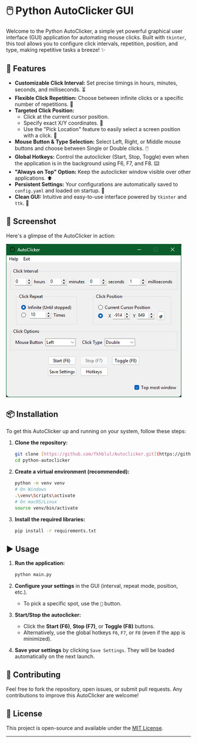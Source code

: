 # 🖱️ Python AutoClicker GUI

Welcome to the Python AutoClicker, a simple yet powerful graphical user interface (GUI) application for automating mouse clicks. Built with `tkinter`, this tool allows you to configure click intervals, repetition, position, and type, making repetitive tasks a breeze! ✨

## 🚀 Features

* **Customizable Click Interval:** Set precise timings in hours, minutes, seconds, and milliseconds. ⏳
* **Flexible Click Repetition:** Choose between infinite clicks or a specific number of repetitions. 🔁
* **Targeted Click Position:**
    * Click at the current cursor position.
    * Specify exact X/Y coordinates. 🎯
    * Use the "Pick Location" feature to easily select a screen position with a click. 📍
* **Mouse Button & Type Selection:** Select Left, Right, or Middle mouse buttons and choose between Single or Double clicks. 🖱️
* **Global Hotkeys:** Control the autoclicker (Start, Stop, Toggle) even when the application is in the background using F6, F7, and F8. ⌨️
* **"Always on Top" Option:** Keep the autoclicker window visible over other applications. ⬆️
* **Persistent Settings:** Your configurations are automatically saved to `config.yaml` and loaded on startup. 💾
* **Clean GUI:** Intuitive and easy-to-use interface powered by `tkinter` and `ttk`. 🎨

## 📸 Screenshot

Here's a glimpse of the AutoClicker in action:

![AutoClicker UI Screenshot](assets/screenshot.png)

## 📦 Installation

To get this AutoClicker up and running on your system, follow these steps:

1.  **Clone the repository:**
    ```bash
    git clone [https://github.com/fkhblul/Autoclicker.git](https://github.com/fkhblul/Autoclicker.git)
    cd python-autoclicker
    ```

2.  **Create a virtual environment (recommended):**
    ```bash
    python -m venv venv
    # On Windows
    .\venv\Scripts\activate
    # On macOS/Linux
    source venv/bin/activate
    ```

3.  **Install the required libraries:**
    ```bash
    pip install -r requirements.txt
    ```
## ▶️ Usage

1.  **Run the application:**
    ```bash
    python main.py
    ```

2.  **Configure your settings** in the GUI (interval, repeat mode, position, etc.).
    * To pick a specific spot, use the `🎯` button.

3.  **Start/Stop the autoclicker:**
    * Click the **Start (F6)**, **Stop (F7)**, or **Toggle (F8)** buttons.
    * Alternatively, use the global hotkeys `F6`, `F7`, or `F8` (even if the app is minimized).

4.  **Save your settings** by clicking `Save Settings`. They will be loaded automatically on the next launch.

## 🤝 Contributing

Feel free to fork the repository, open issues, or submit pull requests. Any contributions to improve this AutoClicker are welcome!

## 📜 License

This project is open-source and available under the [MIT License](LICENSE).

---